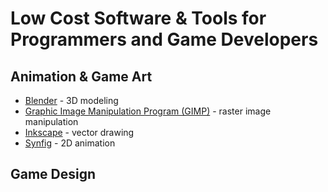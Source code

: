 # Low Cost Software & Tools for Programmers and Game Developers

## Animation & Game Art

* [Blender](https://www.blender.org/) - 3D modeling
* [Graphic Image Manipulation Program (GIMP)](https://www.gimp.org) - raster image manipulation
* [Inkscape](https://inkscape.org/) - vector drawing
* [Synfig](https://www.synfig.org/) - 2D animation

## Game Design

